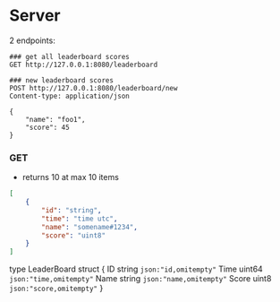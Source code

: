 # Server

2 endpoints:

```http
### get all leaderboard scores
GET http://127.0.0.1:8080/leaderboard

### new leaderboard scores
POST http://127.0.0.1:8080/leaderboard/new
Content-type: application/json

{
    "name": "foo1",
    "score": 45
}
```

### GET
- returns 10 at max 10 items

```json
[
    {
        "id": "string",
        "time": "time utc",
        "name": "somename#1234",
        "score": "uint8"
    }
]
```

type LeaderBoard struct {
	ID    string `json:"id,omitempty"`
	Time  uint64 `json:"time,omitempty"`
	Name  string `json:"name,omitempty"`
	Score uint8  `json:"score,omitempty"`
}

